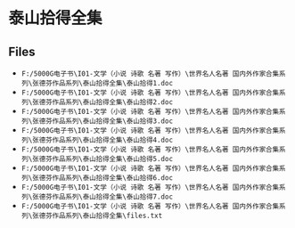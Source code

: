 # 泰山拾得全集

## Files

- `F:/5000G电子书\I01-文学（小说 诗歌 名著 写作）\世界名人名著 国内外作家合集系列\张德芬作品系列\泰山拾得全集\泰山拾得1.doc`
- `F:/5000G电子书\I01-文学（小说 诗歌 名著 写作）\世界名人名著 国内外作家合集系列\张德芬作品系列\泰山拾得全集\泰山拾得2.doc`
- `F:/5000G电子书\I01-文学（小说 诗歌 名著 写作）\世界名人名著 国内外作家合集系列\张德芬作品系列\泰山拾得全集\泰山拾得3.doc`
- `F:/5000G电子书\I01-文学（小说 诗歌 名著 写作）\世界名人名著 国内外作家合集系列\张德芬作品系列\泰山拾得全集\泰山拾得4.doc`
- `F:/5000G电子书\I01-文学（小说 诗歌 名著 写作）\世界名人名著 国内外作家合集系列\张德芬作品系列\泰山拾得全集\泰山拾得5.doc`
- `F:/5000G电子书\I01-文学（小说 诗歌 名著 写作）\世界名人名著 国内外作家合集系列\张德芬作品系列\泰山拾得全集\泰山拾得6.doc`
- `F:/5000G电子书\I01-文学（小说 诗歌 名著 写作）\世界名人名著 国内外作家合集系列\张德芬作品系列\泰山拾得全集\泰山拾得7.doc`
- `F:/5000G电子书\I01-文学（小说 诗歌 名著 写作）\世界名人名著 国内外作家合集系列\张德芬作品系列\泰山拾得全集\files.txt`
